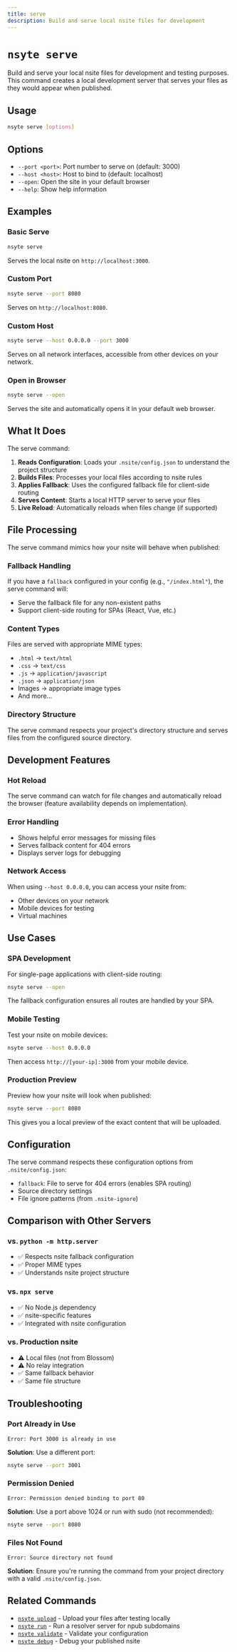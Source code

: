 ```yaml
---
title: serve
description: Build and serve local nsite files for development
---
```


# `nsyte serve`

Build and serve your local nsite files for development and testing purposes. This command creates a
local development server that serves your files as they would appear when published.

## Usage

```bash
nsyte serve [options]
```

## Options

- `--port <port>`: Port number to serve on (default: 3000)
- `--host <host>`: Host to bind to (default: localhost)
- `--open`: Open the site in your default browser
- `--help`: Show help information

## Examples

### Basic Serve

```bash
nsyte serve
```

Serves the local nsite on `http://localhost:3000`.

### Custom Port

```bash
nsyte serve --port 8080
```

Serves on `http://localhost:8080`.

### Custom Host

```bash
nsyte serve --host 0.0.0.0 --port 3000
```

Serves on all network interfaces, accessible from other devices on your network.

### Open in Browser

```bash
nsyte serve --open
```

Serves the site and automatically opens it in your default web browser.

## What It Does

The serve command:

1. **Reads Configuration**: Loads your `.nsite/config.json` to understand the project structure
2. **Builds Files**: Processes your local files according to nsite rules
3. **Applies Fallback**: Uses the configured fallback file for client-side routing
4. **Serves Content**: Starts a local HTTP server to serve your files
5. **Live Reload**: Automatically reloads when files change (if supported)

## File Processing

The serve command mimics how your nsite will behave when published:

### Fallback Handling

If you have a `fallback` configured in your config (e.g., `"/index.html"`), the serve command will:

- Serve the fallback file for any non-existent paths
- Support client-side routing for SPAs (React, Vue, etc.)

### Content Types

Files are served with appropriate MIME types:

- `.html` → `text/html`
- `.css` → `text/css`
- `.js` → `application/javascript`
- `.json` → `application/json`
- Images → appropriate image types
- And more...

### Directory Structure

The serve command respects your project's directory structure and serves files from the configured
source directory.

## Development Features

### Hot Reload

The serve command can watch for file changes and automatically reload the browser (feature
availability depends on implementation).

### Error Handling

- Shows helpful error messages for missing files
- Serves fallback content for 404 errors
- Displays server logs for debugging

### Network Access

When using `--host 0.0.0.0`, you can access your nsite from:

- Other devices on your network
- Mobile devices for testing
- Virtual machines

## Use Cases

### SPA Development

For single-page applications with client-side routing:

```bash
nsyte serve --open
```

The fallback configuration ensures all routes are handled by your SPA.

### Mobile Testing

Test your nsite on mobile devices:

```bash
nsyte serve --host 0.0.0.0
```

Then access `http://[your-ip]:3000` from your mobile device.

### Production Preview

Preview how your nsite will look when published:

```bash
nsyte serve --port 8080
```

This gives you a local preview of the exact content that will be uploaded.

## Configuration

The serve command respects these configuration options from `.nsite/config.json`:

- `fallback`: File to serve for 404 errors (enables SPA routing)
- Source directory settings
- File ignore patterns (from `.nsite-ignore`)

## Comparison with Other Servers

### vs. `python -m http.server`

- ✅ Respects nsite fallback configuration
- ✅ Proper MIME types
- ✅ Understands nsite project structure

### vs. `npx serve`

- ✅ No Node.js dependency
- ✅ nsite-specific features
- ✅ Integrated with nsite configuration

### vs. Production nsite

- ⚠️ Local files (not from Blossom)
- ⚠️ No relay integration
- ✅ Same fallback behavior
- ✅ Same file structure

## Troubleshooting

### Port Already in Use

```
Error: Port 3000 is already in use
```

**Solution**: Use a different port:

```bash
nsyte serve --port 3001
```

### Permission Denied

```
Error: Permission denied binding to port 80
```

**Solution**: Use a port above 1024 or run with sudo (not recommended):

```bash
nsyte serve --port 8080
```

### Files Not Found

```
Error: Source directory not found
```

**Solution**: Ensure you're running the command from your project directory with a valid
`.nsite/config.json`.

## Related Commands

- [`nsyte upload`](upload.md) - Upload your files after testing locally
- [`nsyte run`](run.md) - Run a resolver server for npub subdomains
- [`nsyte validate`](validate.md) - Validate your configuration
- [`nsyte debug`](debug.md) - Debug your published nsite
